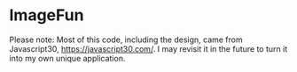 # ImageFun

Please note: Most of this code, including the design, came from Javascript30, https://javascript30.com/. I may revisit it in the future to turn it into my own unique application. 
